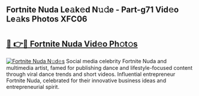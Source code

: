 ## Fortnite Nuda Le𝚊k𝚎d N𝚞𝚍e - Part-g71 Vid𝚎o Le𝚊ks Photos XFC06

# <h2><a href="http://fbfmm0.evod.top/?m=Fortnite+Nuda">🔗 👉🔴 Fortnite Nuda Vid𝚎o Ph𝚘t𝚘s</a></h2>

[![Fortnite Nuda N𝚞d𝚎s](https://i.imgur.com/8V9OHl7.gif)](http://fbfmm0.evod.top/?m=Fortnite+Nuda)
Social media celebrity Fortnite Nuda and multimedia artist, famed for publishing dance and lifestyle-focused content through viral dance trends and short videos. Influential entrepreneur Fortnite Nuda, celebrated for their innovative business ideas and entrepreneurial spirit. 
